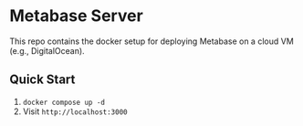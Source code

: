 # Metabase Server

This repo contains the docker setup for deploying Metabase on a cloud VM (e.g., DigitalOcean).

## Quick Start

1. `docker compose up -d`
2. Visit `http://localhost:3000`
